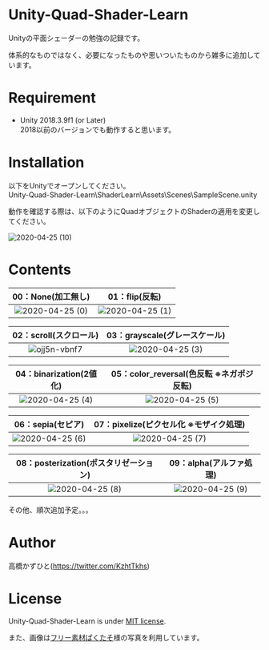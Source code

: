 # Unity-Quad-Shader-Learn
Unityの平面シェーダーの勉強の記録です。
 
体系的なものではなく、必要になったものや思いついたものから雑多に追加しています。

# Requirement
 
* Unity 2018.3.9f1 (or Later)<br>2018以前のバージョンでも動作すると思います。
 
# Installation

以下をUnityでオープンしてください。<br>
Unity-Quad-Shader-Learn\ShaderLearn\Assets\Scenes\SampleScene.unity

動作を確認する際は、以下のようにQuadオブジェクトのShaderの適用を変更してください。

![2020-04-25 (10)](https://user-images.githubusercontent.com/37477845/80282565-02f40700-874d-11ea-8bf9-a89310340573.png)

# Contents
|00：None(加工無し)|01：flip(反転)|
:---:|:---:
|![2020-04-25 (0)](https://user-images.githubusercontent.com/37477845/80282520-f66fae80-874c-11ea-8d44-6503bf194479.png)|![2020-04-25 (1)](https://user-images.githubusercontent.com/37477845/80282552-ff608000-874c-11ea-9cb0-e9df1401452f.png)|

|02：scroll(スクロール)|03：grayscale(グレースケール)|
:---:|:---:
|![ojj5n-vbnf7](https://user-images.githubusercontent.com/37477845/80282566-038c9d80-874d-11ea-9f43-d8ba1365ef6b.gif)|![2020-04-25 (3)](https://user-images.githubusercontent.com/37477845/80282556-0091ad00-874d-11ea-9c1a-adb0735457d1.png)|

|04：binarization(2値化)|05：color_reversal(色反転 ※ネガポジ反転)|
:---:|:---:
|![2020-04-25 (4)](https://user-images.githubusercontent.com/37477845/80282558-012a4380-874d-11ea-9871-7d50ac520136.png)|![2020-04-25 (5)](https://user-images.githubusercontent.com/37477845/80282559-012a4380-874d-11ea-9906-6ca8fc9b7cba.png)|

|06：sepia(セピア)|07：pixelize(ピクセル化 ※モザイク処理)|
:---:|:---:
|![2020-04-25 (6)](https://user-images.githubusercontent.com/37477845/80282560-01c2da00-874d-11ea-99c0-44534a7cb971.png)|![2020-04-25 (7)](https://user-images.githubusercontent.com/37477845/80282561-025b7080-874d-11ea-800d-a04d5c651d99.png)|

|08：posterization(ポスタリゼーション)|09：alpha(アルファ処理)|
:---:|:---:
|![2020-04-25 (8)](https://user-images.githubusercontent.com/37477845/80282563-025b7080-874d-11ea-8e38-a69d41543f7c.png)|![2020-04-25 (9)](https://user-images.githubusercontent.com/37477845/80282564-02f40700-874d-11ea-80b0-28b0d20e5564.png)|

その他、順次追加予定。。。

# Author
高橋かずひと(https://twitter.com/KzhtTkhs)
 
# License 
Unity-Quad-Shader-Learn is under [MIT license](https://en.wikipedia.org/wiki/MIT_License).

また、画像は[フリー素材ぱくたそ](https://www.pakutaso.com)様の写真を利用しています。
